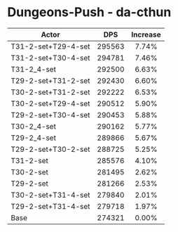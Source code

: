 # Dungeons-Push - da-cthun
| Actor | DPS | Increase |
|---|:---:|:---:|
|T31-2-set+T29-4-set|295563|7.74%|
|T31-2-set+T30-4-set|294781|7.46%|
|T31-2_4-set|292500|6.63%|
|T29-2-set+T31-2-set|292430|6.60%|
|T30-2-set+T31-2-set|292222|6.53%|
|T30-2-set+T29-4-set|290512|5.90%|
|T29-2-set+T30-4-set|290453|5.88%|
|T30-2_4-set|290162|5.77%|
|T29-2_4-set|289866|5.67%|
|T29-2-set+T30-2-set|288725|5.25%|
|T31-2-set|285576|4.10%|
|T30-2-set|281495|2.62%|
|T29-2-set|281266|2.53%|
|T30-2-set+T31-4-set|279840|2.01%|
|T29-2-set+T31-4-set|279718|1.97%|
|Base|274321|0.00%|
